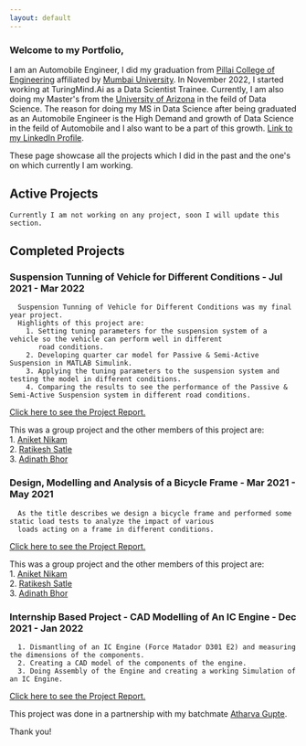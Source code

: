 ```yaml
---
layout: default
---
```


### Welcome to my Portfolio,

I am an Automobile Engineer, I did my graduation from [Pillai College of Engineering](https://www.pce.ac.in/) affiliated by [Mumbai University](https://mu.ac.in/). 
In November 2022, I started working at TuringMind.Ai as a Data Scientist Trainee. Currently, I am also doing my Master's from the [University of Arizona](https://www.arizona.edu/) 
in the feild of Data Science. The reason for doing my MS in Data Science after being graduated as an Automobile Engineer is the High Demand and growth of
Data Science in the feild of Automobile and I also want to be a part of this growth.
[Link to my LinkedIn Profile](https://www.linkedin.com/in/tanishsk/).

These page showcase all the projects which I did in the past and the one's on which currently I am working.

## Active Projects 
    
    Currently I am not working on any project, soon I will update this section. 
    
## Completed Projects
   ### Suspension Tunning of Vehicle for Different Conditions - Jul 2021 - Mar 2022
   
      Suspension Tunning of Vehicle for Different Conditions was my final year project. 
      Highlights of this project are:
        1. Setting tuning parameters for the suspension system of a vehicle so the vehicle can perform well in different 
           road conditions.
        2. Developing quarter car model for Passive & Semi-Active Suspension in MATLAB Simulink.
        3. Applying the tuning parameters to the suspension system and testing the model in different conditions.
        4. Comparing the results to see the performance of the Passive & Semi-Active Suspension system in different road conditions.
        
   [Click here to see the Project Report.](https://drive.google.com/file/d/1YoLbwcgLvRLI675zolwOx_9Ke5PwwQQ_/view)   
   
   This was a group project and the other members of this project are:<br>
        1. [Aniket Nikam](https://www.linkedin.com/in/aniket-nikam-9059371aa/)<br>
        2. [Ratikesh Satle](https://www.linkedin.com/in/ratikesh-satle-5317bb1b2/)<br>
        3. [Adinath Bhor](https://www.linkedin.com/in/adinath-bhor-025461197/)
        
   ### Design, Modelling and Analysis of a Bicycle Frame - Mar 2021 - May 2021
   
      As the title describes we design a bicycle frame and performed some static load tests to analyze the impact of various 
      loads acting on a frame in different conditions.
        
   [Click here to see the Project Report.](https://drive.google.com/file/d/1cd9jfS1lithlRPSBXRo2dvvg4jLIbWOD/view)   
   
   This was a group project and the other members of this project are:<br>
        1. [Aniket Nikam](https://www.linkedin.com/in/aniket-nikam-9059371aa/)<br>
        2. [Ratikesh Satle](https://www.linkedin.com/in/ratikesh-satle-5317bb1b2/)<br>
        3. [Adinath Bhor](https://www.linkedin.com/in/adinath-bhor-025461197/)
   
   ### Internship Based Project - CAD Modelling of An IC Engine - Dec 2021 - Jan 2022
      
      1. Dismantling of an IC Engine (Force Matador D301 E2) and measuring the dimensions of the components.
      2. Creating a CAD model of the components of the engine.
      3. Doing Assembly of the Engine and creating a working Simulation of an IC Engine.
      
   [Click here to see the Project Report.](https://drive.google.com/file/d/1q1iFMfj8gXsHaxO4ZR2qslfBc8PJ2xBX/view?usp=share_link)   
   
   This project was done in a partnership with my batchmate [Atharva Gupte](https://www.linkedin.com/in/atharvagupte/).
   

Thank you!

